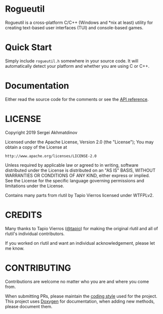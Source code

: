 # Rogueutil
Rogueutil is a cross-platform C/C++ (Windows and *nix at least) utility for
creating text-based user interfaces (TUI) and console-based games.

# Quick Start
Simply include `rogueutil.h` somewhere in your source code. It will automatically detect your platform
and whether you are using C or C++.

# Documentation
Either read the source code for the comments or see the [API reference](https://sakhmatd.github.io/rogueutil/html/rogueutil_8h.html).

# LICENSE
Copyright 2019 Sergei Akhmatdinov

Licensed under the Apache License, Version 2.0 (the "License");
You may obtain a copy of the License at

    http://www.apache.org/licenses/LICENSE-2.0

Unless required by applicable law or agreed to in writing, software
distributed under the License is distributed on an "AS IS" BASIS,
WITHOUT WARRANTIES OR CONDITIONS OF ANY KIND, either express or implied.
See the License for the specific language governing permissions and
limitations under the License.

Contains many parts from rlutil by Tapio Vierros licensed under WTFPLv2.

# CREDITS
Many thanks to Tapio Vierros ([@tapio](https://github.com/tapio)) for making the original
rlutil and all of rlutil's individual contributors.

If you worked on rlutil and want an individual acknowledgement, please let me know.

# CONTRIBUTING
Contributions are welcome no matter who you are and where you come from.

When submitting PRs, please maintain the [coding style](https://suckless.org/coding_style/)
used for the project. This project uses [Doxygen](http://doxygen.nl/) for documentation, when
adding new methods, please document them.
